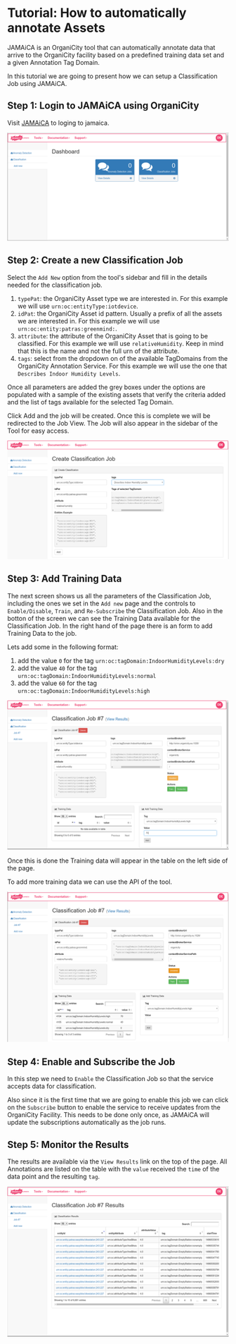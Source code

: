 
<style>
img[src$="centerme"] {
  display:block;
  margin: 0 auto;
}
</style>

# Tutorial: How to automatically annotate Assets

JAMAiCA is an OrganiCity tool that can automatically annotate data that arrive to the OrganiCity facility based on a predefined training data set and a given Annotation Tag Domain.

In this tutorial we are going to present how we can setup a Classification Job using JAMAiCA.


## Step 1: Login to JAMAiCA using OrganiCity

Visit [JAMAiCA](https://jamaica.organicity.eu/web/home) to loging to jamaica.

![Login](../img/login.png?style=centerme "Login")


## Step 2: Create a new Classification Job

Select the `Add New` option from the tool's sidebar and fill in the details needed for the classification job.

1. `typePat`: the OrganiCity Asset type we are interested in. For this example we will use `urn:oc:entityType:iotdevice`.
1. `idPat`: the OrganiCity Asset id pattern. Usually a prefix of all the assets we are interested in. For this example we will use `urn:oc:entity:patras:greenmind:`.
1. `attribute`: the attribute of the OrganiCity Asset that is going to be classified. For this example we will use `relativeHumidity`. Keep in mind that this is the name and not the full urn of the attribute.
1. `tags`: select from the dropdown on of the available TagDomains from the OrganiCity Annotation Service. For this example we will use the one that `Describes Indoor Humidity Levels`.

Once all parameters are added the grey boxes under the options are populated with a sample of the existing assets that verify the criteria added and the list of tags available for the selected Tag Domain.

Click Add and the job will be created. Once this is complete we will be redirected to the Job View. The Job will also appear in the sidebar of the Tool for easy access.

![addNew](../img/addnew.png?style=centerme "addNew")

## Step 3: Add Training Data

The next screen shows us all the parameters of the Classification Job, including the ones we set in the `Add new` page and the controls to `Enable/Disable`, `Train`, and `Re-Subscribe` the Classification Job.
Also in the botton of the screen we can see the Training Data available for the Classification Job. In the right hand of the page there is an form to add Training Data to the job.

Lets add some in the following format: 
1. add the value `0` for the tag `urn:oc:tagDomain:IndoorHumidityLevels:dry` 
1. add the value `40` for the tag `urn:oc:tagDomain:IndoorHumidityLevels:normal` 
1. add the value `60` for the tag `urn:oc:tagDomain:IndoorHumidityLevels:high` 

![addTrain](../img/addTrain.png?style=centerme "addTrain")

Once this is done the Training data will appear in the table on the left side of the page.

To add more training data we can use the API of the tool.

![withData](../img/withData.png?style=centerme "withData")



## Step 4: Enable and Subscribe the Job

In this step we need to `Enable` the Classification Job so that the service accepts data for classification.

Also since it is the first time that we are going to enable this job we can click on the `Subscribe` button to enable the service to receive updates from the OrganiCity Facility.
This needs to be done only once, as JAMAiCA will update the subscriptions automatically as the job runs.

## Step 5: Monitor the Results

The results are available via the `View Results` link  on the top of the page.
All Annotations are listed on the table with the `value` received the `time` of the data point and the resulting `tag`.

![results](../img/results.png?style=centerme "results")
